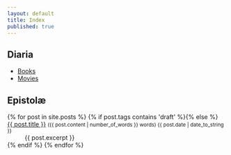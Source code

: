 ```yaml
---
layout: default
title: Index
published: true
---
```



## Diaria

<ul>
  <li><a href="{{ site.baseurl }}books">Books</a></li>
  <li><a href="{{ site.baseurl }}movies">Movies</a></li>
</ul>


## Epistolæ

<dl>
  {% for post in site.posts %}
  {% if post.tags contains 'draft' %}{% else %}
  <dt>
    <a href="{{ post.url }}">{{ post.title }}</a>
    <small> ({{ post.content | number_of_words }} words) <time datetime="{{ post.date | date_to_xmlschema }}" class="post-date">{{ post.date | date_to_string }}</time> </small>
  </dt>
  <dd>{{ post.excerpt }}</dd>
  {% endif %}
  {% endfor %}
</dl>
